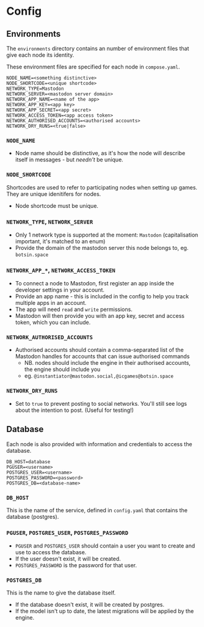 # Config

## Environments

The `environments` directory contains an number of environment files that give each node its identity.

These environment files are specified for each node in `compose.yaml`.

```env
NODE_NAME=<something distinctive>
NODE_SHORTCODE=<unique shortcode>
NETWORK_TYPE=Mastodon
NETWORK_SERVER=<mastodon server domain>
NETWORK_APP_NAME=<name of the app>
NETWORK_APP_KEY=<app key>
NETWORK_APP_SECRET=<app secret>
NETWORK_ACCESS_TOKEN=<app access token>
NETWORK_AUTHORISED_ACCOUNTS=<authorised accounts>
NETWORK_DRY_RUNS=<true|false>
```

### `NODE_NAME`

* Node name should be distinctive, as it's how the node will describe itself in messages - but _needn't_ be unique.

### `NODE_SHORTCODE`

Shortcodes are used to refer to participating nodes when setting up games. They are unique idenitifers for nodes.

* Node shortcode must be unique.

### `NETWORK_TYPE`, `NETWORK_SERVER`

* Only 1 network type is supported at the moment: `Mastodon` (capitalisation important, it's matched to an enum)
* Provide the domain of the mastodon server this node belongs to, eg. `botsin.space`

### `NETWORK_APP_*`, `NETWORK_ACCESS_TOKEN`

* To connect a node to Mastodon, first register an app inside the developer settings in your account.
* Provide an app name - this is included in the config to help you track multiple apps in an account.
* The app will need `read` and `write` permissions.
* Mastodon will then provide you with an app key, secret and access token, which you can include.

### `NETWORK_AUTHORISED_ACCOUNTS`

* Authorised accounts should contain a comma-separated list of the Mastodon handles for accounts that can issue authorised commands
  * NB. nodes should include the engine in their authorised accounts, the engine should include you
  * eg. `@instantiator@mastodon.social,@icgames@botsin.space`

### `NETWORK_DRY_RUNS`

* Set to `true` to prevent posting to social networks. You'll still see logs about the intention to post. (Useful for testing!)

## Database

Each node is also provided with information and credentials to access the database.

```env
DB_HOST=database
PGUSER=<username>
POSTGRES_USER=<username>
POSTGRES_PASSWORD=<password>
POSTGRES_DB=<database-name>
```

### `DB_HOST`

This is the name of the service, defined in `config.yaml` that contains the database (postgres).

### `PGUSER`, `POSTGRES_USER`, `POSTGRES_PASSWORD`

* `PGUSER` and `POSTGRES_USER` should contain a user you want to create and use to access the database.
* If the user doesn't exist, it will be created.
* `POSTGRES_PASSWORD` is the password for that user.

### `POSTGRES_DB`

This is the name to give the database itself.

* If the database doesn't exist, it will be created by postgres.
* If the model isn't up to date, the latest migrations will be applied by the engine.
